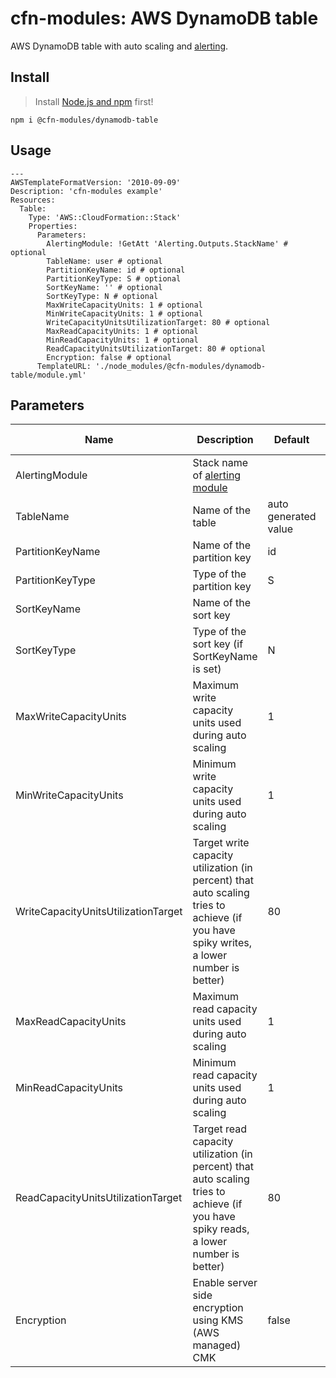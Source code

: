 # cfn-modules: AWS DynamoDB table

AWS DynamoDB table with auto scaling and [alerting](https://www.npmjs.com/package/@cfn-modules/alerting).

## Install

> Install [Node.js and npm](https://nodejs.org/) first!

```
npm i @cfn-modules/dynamodb-table
```

## Usage

```
---
AWSTemplateFormatVersion: '2010-09-09'
Description: 'cfn-modules example'
Resources:
  Table:
    Type: 'AWS::CloudFormation::Stack'
    Properties:
      Parameters:
        AlertingModule: !GetAtt 'Alerting.Outputs.StackName' # optional
        TableName: user # optional
        PartitionKeyName: id # optional
        PartitionKeyType: S # optional
        SortKeyName: '' # optional
        SortKeyType: N # optional
        MaxWriteCapacityUnits: 1 # optional
        MinWriteCapacityUnits: 1 # optional
        WriteCapacityUnitsUtilizationTarget: 80 # optional
        MaxReadCapacityUnits: 1 # optional
        MinReadCapacityUnits: 1 # optional
        ReadCapacityUnitsUtilizationTarget: 80 # optional
        Encryption: false # optional
      TemplateURL: './node_modules/@cfn-modules/dynamodb-table/module.yml'
```

## Parameters

<table>
  <thead>
    <tr>
      <th>Name</th>
      <th>Description</th>
      <th>Default</th>
      <th>Required?</th>
      <th>Allowed values</th>
    </tr>
  </thead>
  <tbody>
    <tr>
      <td>AlertingModule</td>
      <td>Stack name of <a href="https://www.npmjs.com/package/@cfn-modules/alerting">alerting module</a></td>
      <td></td>
      <td>no</td>
      <td></td>
    </tr>
    <tr>
      <td>TableName</td>
      <td>Name of the table</td>
      <td>auto generated value</td>
      <td>no</td>
      <td></td>
    </tr>
    <tr>
      <td>PartitionKeyName</td>
      <td>Name of the partition key</td>
      <td>id</td>
      <td>no</td>
      <td></td>
    </tr>
    <tr>
      <td>PartitionKeyType</td>
      <td>Type of the partition key</td>
      <td>S</td>
      <td>no</td>
      <td>[S, N, B]</td>
    </tr>
    <tr>
      <td>SortKeyName</td>
      <td>Name of the sort key</td>
      <td></td>
      <td>no</td>
      <td></td>
    </tr>
    <tr>
      <td>SortKeyType</td>
      <td>Type of the sort key (if SortKeyName is set)</td>
      <td>N</td>
      <td>no</td>
      <td>[S, N, B]</td>
    </tr>
    <tr>
      <td>MaxWriteCapacityUnits</td>
      <td>Maximum write capacity units used during auto scaling</td>
      <td>1</td>
      <td>no</td>
      <td></td>
    </tr>
    <tr>
      <td>MinWriteCapacityUnits</td>
      <td>Minimum write capacity units used during auto scaling</td>
      <td>1</td>
      <td>no</td>
      <td></td>
    </tr>
    <tr>
      <td>WriteCapacityUnitsUtilizationTarget</td>
      <td>Target write capacity utilization (in percent) that auto scaling tries to achieve (if you have spiky writes, a lower number is better)</td>
      <td>80</td>
      <td>no</td>
      <td></td>
    </tr>
    <tr>
      <td>MaxReadCapacityUnits</td>
      <td>Maximum read capacity units used during auto scaling</td>
      <td>1</td>
      <td>no</td>
      <td></td>
    </tr>
    <tr>
      <td>MinReadCapacityUnits</td>
      <td>Minimum read capacity units used during auto scaling</td>
      <td>1</td>
      <td>no</td>
      <td></td>
    </tr>
    <tr>
      <td>ReadCapacityUnitsUtilizationTarget</td>
      <td>Target read capacity utilization (in percent) that auto scaling tries to achieve (if you have spiky reads, a lower number is better)</td>
      <td>80</td>
      <td>no</td>
      <td></td>
    </tr>
    <tr>
      <td>Encryption</td>
      <td>Enable server side encryption using KMS (AWS managed) CMK</td>
      <td>false</td>
      <td>no</td>
      <td>[aws, false]</td>
    </tr>
  </tbody>
</table>
